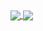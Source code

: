 <a href="https://github.com/garyellow">
    <img align="center" src="https://github-readme-stats.vercel.app/api?username=garyellow&show_icons=true&theme=vue-dark&include_all_commits=true&count_private=true" />
</a>
<a href="https://github.com/garyellow">
    <img align="center" src="https://github-readme-stats.anuraghazra1.vercel.app/api/top-langs/?username=garyellow&layout=compact&theme=vue-dark&langs_count=6" />
</a>

